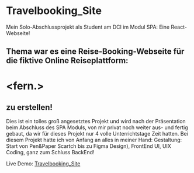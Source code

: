 # Travelbooking_Site
Mein Solo-Abschlussprojekt als Student am DCI im Modul SPA: Eine React-Webseite!

## Thema war es eine Reise-Booking-Webseite für die fiktive Online Reiseplattform:
# <fern.>
## zu erstellen!

Dies ist ein tolles groß angesetztes Projekt und wird nach der Präsentation beim Abschluss des SPA Moduls, von mir privat noch weiter aus- und fertig gebaut, da wir für dieses Projekt nur 4 volle Unterrichtstage Zeit hatten. Bei diesem Projekt hatte ich von Anfang an alles in meiner Hand: Gestaltung: Start von Pen&Paper Scartch bis zu Figma Design), FrontEnd UI, UIX Coding, ganz zum Schluss BackEnd!

Live Demo: [Travelbooking_Site](https://RalfSmith69.github.io/Travelbooking_Site)
